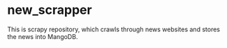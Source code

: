 # new_scrapper
This is scrapy repository, which crawls through news websites and stores the news into MangoDB.  
